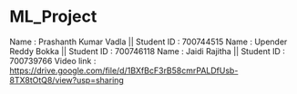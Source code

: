 # ML_Project
Name : Prashanth Kumar Vadla || Student ID : 700744515 Name : Upender Reddy Bokka || Student ID : 700746118 Name : Jaidi Rajitha || Student ID : 700739766 
Video link : https://drive.google.com/file/d/1BXfBcF3rB58cmrPALDfUsb-8TX8tOtQ8/view?usp=sharing 
